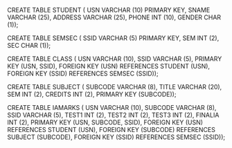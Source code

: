 CREATE TABLE STUDENT (
USN VARCHAR (10) PRIMARY KEY, SNAME VARCHAR (25),
ADDRESS VARCHAR (25),
PHONE INT (10),
GENDER CHAR (1));

CREATE TABLE SEMSEC (
SSID VARCHAR (5) PRIMARY KEY, SEM INT (2),
SEC CHAR (1));

CREATE TABLE CLASS ( USN VARCHAR (10),
SSID VARCHAR (5), PRIMARY KEY (USN, SSID),
FOREIGN KEY (USN) REFERENCES STUDENT (USN), FOREIGN KEY (SSID) REFERENCES SEMSEC (SSID));

CREATE TABLE SUBJECT ( SUBCODE VARCHAR (8),
TITLE VARCHAR (20),
SEM INT (2),
CREDITS INT (2),
PRIMARY KEY (SUBCODE));

CREATE TABLE IAMARKS ( USN VARCHAR (10),
SUBCODE VARCHAR (8),
SSID VARCHAR (5),
TEST1 INT (2),
TEST2 INT (2),
TEST3 INT (2),
FINALIA INT (2),
PRIMARY KEY (USN, SUBCODE, SSID),
FOREIGN KEY (USN) REFERENCES STUDENT (USN), FOREIGN KEY (SUBCODE) REFERENCES SUBJECT (SUBCODE), FOREIGN KEY (SSID) REFERENCES SEMSEC (SSID));
